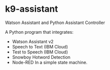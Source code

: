 # k9-assistant
 Watson Assistant and Python Assistant Controller

 A Python program that integrates:
 * Watson Assistant v2
 * Speech to Text (IBM Cloud)
 * Test to Speech (IBM Cloud)
 * Snowboy Hotword Detection
 * Node-RED
In a simple state machine.
